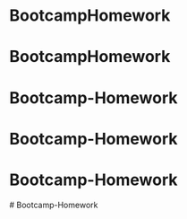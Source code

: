# BootcampHomework
# BootcampHomework
# Bootcamp-Homework
# Bootcamp-Homework
# Bootcamp-Homework
#   B o o t c a m p - H o m e w o r k  
 